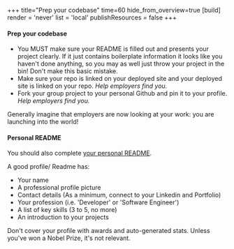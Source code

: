 +++
title="Prep your codebase"
time=60
hide_from_overview=true
[build]
  render = 'never'
  list = 'local'
  publishResources = false
+++

#### Prep your codebase

- You MUST make sure your README is filled out and presents your project clearly. If it just contains boilerplate information it looks like you haven't done anything, so you may as well just throw your project in the bin! Don't make this basic mistake.
- Make sure your repo is linked on your deployed site and your deployed site is linked on your repo. _Help employers find you._
- Fork your group project to your personal Github and pin it to your profile. _Help employers find you._

Generally imagine that employers are now looking at your work: you are launching into the world!

#### Personal README

You should also complete [your personal README](https://docs.github.com/en/account-and-profile/setting-up-and-managing-your-github-profile/customizing-your-profile/managing-your-profile-readme).

A good profile/ Readme has:

- Your name
- A professional profile picture
- Contact details (As a minimum, connect to your Linkedin and Portfolio)
- Your profession (i.e. 'Developer' or 'Software Engineer')
- A list of key skills (3 to 5, no more)
- An introduction to your projects

Don't cover your profile with awards and auto-generated stats. Unless you've won a Nobel Prize, it's not relevant.
